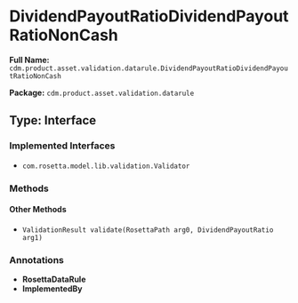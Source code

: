 # DividendPayoutRatioDividendPayoutRatioNonCash

**Full Name:** `cdm.product.asset.validation.datarule.DividendPayoutRatioDividendPayoutRatioNonCash`

**Package:** `cdm.product.asset.validation.datarule`

## Type: Interface

### Implemented Interfaces

- `com.rosetta.model.lib.validation.Validator`

### Methods

#### Other Methods

- `ValidationResult validate(RosettaPath arg0, DividendPayoutRatio arg1)`

### Annotations

- **RosettaDataRule**
- **ImplementedBy**

